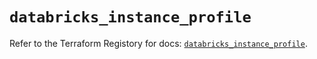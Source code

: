 # `databricks_instance_profile`

Refer to the Terraform Registory for docs: [`databricks_instance_profile`](https://registry.terraform.io/providers/databricks/databricks/1.21.0/docs/resources/instance_profile).
